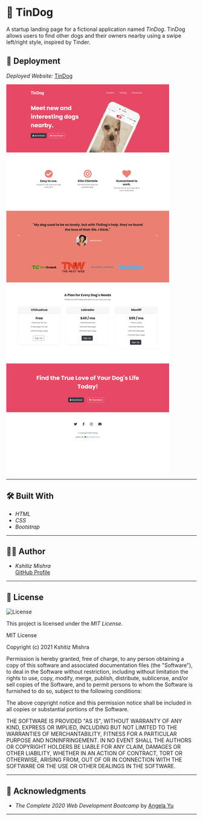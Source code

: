 # 🐶 TinDog

A startup landing page for a fictional application named *TinDog*. TinDog allows users to find other dogs and their owners nearby using a swipe left/right style, inspired by Tinder.

## 🚀 Deployment

*Deployed Website:* [TinDog](https://kshitizmishr.github.io/tindog/)

![TinDog Screenshot](./images/Capture.png)

---

## 🛠 Built With

- *HTML*
- *CSS*
- *Bootstrap*

---

## 👨‍💻 Author

- *Kshitiz Mishra*  
  [GitHub Profile](https://kshitizmishr.github.io/)

---

## 📜 License

![License](https://img.shields.io/badge/license-MIT%20License-blue.svg)

This project is licensed under the *MIT License*.


MIT License

Copyright (c) 2021 Kshitiz Mishra

Permission is hereby granted, free of charge, to any person obtaining a copy
of this software and associated documentation files (the "Software"), to deal
in the Software without restriction, including without limitation the rights
to use, copy, modify, merge, publish, distribute, sublicense, and/or sell
copies of the Software, and to permit persons to whom the Software is
furnished to do so, subject to the following conditions:

The above copyright notice and this permission notice shall be included in all
copies or substantial portions of the Software.

THE SOFTWARE IS PROVIDED "AS IS", WITHOUT WARRANTY OF ANY KIND, EXPRESS OR
IMPLIED, INCLUDING BUT NOT LIMITED TO THE WARRANTIES OF MERCHANTABILITY,
FITNESS FOR A PARTICULAR PURPOSE AND NONINFRINGEMENT. IN NO EVENT SHALL THE
AUTHORS OR COPYRIGHT HOLDERS BE LIABLE FOR ANY CLAIM, DAMAGES OR OTHER
LIABILITY, WHETHER IN AN ACTION OF CONTRACT, TORT OR OTHERWISE, ARISING FROM,
OUT OF OR IN CONNECTION WITH THE SOFTWARE OR THE USE OR OTHER DEALINGS IN THE
SOFTWARE.


---

## 🙌 Acknowledgments

- *The Complete 2020 Web Development Bootcamp* by [Angela Yu](https://www.udemy.com/course/the-complete-web-development-bootcamp/)

---
